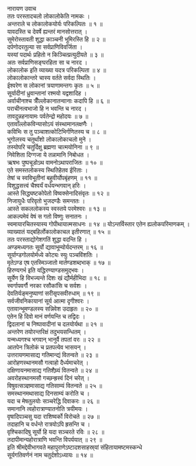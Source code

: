 नारायण उवाच  
ततः परस्तादचलो लोकालोकेति नामकः ।  
अन्तराले च लोकालोकयोर्यः परिकल्पितः ॥ १ ॥  
यावदस्ति च देवर्षे ह्यन्तरं मानसोत्तरात् ।  
सुमेरोस्तावती शुद्धा काञ्चनी भूमिरस्ति हि ॥ २ ॥  
दर्पणोदरतुल्या सा सर्वप्राणिविवर्जिता ।  
यस्यां पदार्थः प्रहितो न किञ्चित्प्रत्युदीयते ॥ ३ ॥  
अतः सर्वप्राणिसङ्घरहिता सा च नारद ।  
लोकालोक इति व्याख्या यदत्र परिकल्पिता ॥ ४ ॥  
लोकालोकान्तरे चास्य वर्तते सर्वदा स्थितिः ।  
ईश्वरेण स लोकानां त्रयाणामन्तगः कृतः ॥ ५ ॥  
सूर्यादीनां ध्रुवान्तानां रश्मयो यद्वशादिह ।  
अर्वाचीनाश्च त्रीँल्लोकानातन्वानाः कदापि हि ॥ ६ ॥  
पराचीनत्वभाजो हि न भवन्ति च नारद ।  
तावदुन्नहनायामः पर्वतेन्द्रो महोदयः ॥ ७ ॥  
एतावाँल्लोकविन्यासोऽयं संस्थामानलक्षणैः ।  
कविभिः स तु पञ्चाशत्कोटिभिर्गणितस्य च ॥ ८ ॥  
भूगोलस्य चतुर्थांशो लोकालोकाचलो मुने ।  
तस्योपरि चतुर्दिक्षु ब्रह्मणा चात्मयोनिना ॥ ९ ॥  
निवेशिता दिग्गजा ये तन्नामानि निबोधत ।  
ऋषभः पुष्पचूडोऽथ वामनोऽथापराजितः ॥ १० ॥  
एते समस्तलोकस्य स्थितिहेतव ईरिताः ।  
तेषां च स्वविभूतीनां बहुवीर्योपबृंहणम् ॥ ११ ॥  
विशुद्धसत्त्वं चैश्वर्यं वर्धयन्भगवान् हरिः ।  
आस्ते सिद्ध्यष्टकोपेतो विष्वक्सेनादिसंवृतः ॥ १२ ॥  
निजायुधैः परिवृतो भुजदण्डैः समन्ततः ।  
आस्ते सकललोकस्य स्वस्तये परमेश्वरः ॥ १३ ॥  
आकल्पमेवं वेषं स गतो विष्णुः सनातनः ।  
स्वमायारचितस्यास्य गोपीथायात्मसाधनः ॥ १४ ॥
योऽन्तर्विस्तार एतेन ह्यलोकपरिमाणकम् ।  
व्याख्यातं यद्‌बहिर्लोकालोकाचल इतीरणात् ॥ १५ ॥  
ततः परस्ताद्योगेशगतिं शुद्धा वदन्ति हि ।  
अण्डमध्यगतः सूर्यो द्यावाभूम्योर्यदन्तरम् ॥ १६ ॥  
सूर्याण्डगोलयोर्मध्ये कोट्यः स्युः पञ्चविंशतिः ।  
मृतेऽण्ड एष एतस्मिञ्जातो मार्तण्डशब्दभाक् ॥ १७ ॥  
हिरण्यगर्भ इति यद्धिरण्याण्डसमुद्भवः ।  
सूर्येण हि विभज्यन्ते दिशः खं द्यौर्महीभिदा ॥ १८ ॥  
स्वर्गापवर्गौ नरका रसौकांसि च सर्वशः ।  
देवतिर्यङ्मनुष्याणां सरीसृपसवीरुधाम् ॥ १९ ॥  
सर्वजीवनिकायानां सूर्य आत्मा दृगीश्वरः ।  
एतावान्भूमण्डलस्य सन्निवेश उदाहृतः ॥ २० ॥  
एतेन हि दिवो मानं वर्णयन्ति च तद्विदः ।  
द्विदलानां च निष्पावादीनां च दलयोर्यथा ॥ २१ ॥  
अन्तरेण तयोरन्तरिक्षं तदुभयसन्धितम् ।  
यन्मध्यगश्च भगवान् भानुर्वै तपतां वरः ॥ २२ ॥  
आतपेन त्रिलोकं च प्रतपत्येव भासयन् ।  
उत्तरायणमासाद्य गतिमान्द्यं वितन्वते ॥ २३ ॥  
आरोहणस्थानमसौ गत्वाहो दैर्ध्यमाचरेत् ।  
दक्षिणायनमासाद्य गतिशैघ्र्यं वितन्वते ॥ २४ ॥  
अवरोहस्थानमसौ गच्छन्ह्रस्वं दिनं चरेत् ।  
विषुवत्सञ्ज्ञमासाद्य गतिसाम्यं वितन्वते ॥ २५ ॥  
समस्थानमथासाद्य दिनसाम्यं करोति च ।  
यदा च मेषतुलयोः सञ्चरेद्धि दिवाकरः ॥ २६ ॥  
समानानि त्वहोरात्राण्यातनोति त्रयीमयः ।  
वृषादिपञ्चसु यदा राशिष्वर्को विरोचते ॥ २७ ॥  
तदाहानि च वर्धन्ते रात्रयोऽपि ह्रसन्ति च ।  
वृश्चिकादिषु सूर्यो हि यदा सञ्चरते रविः ॥ २८ ॥  
तदापीमान्यहोरात्राणि भवन्ति विपर्ययात् ॥ २९ ॥  
इति श्रीमद्देवीभागवते महापुराणेऽष्टादशसाहस्र्यां संहितायामष्टमस्कन्धे  
सूर्यगतिवर्णनं नाम चतुर्दशोऽध्यायः ॥ १४ ॥

